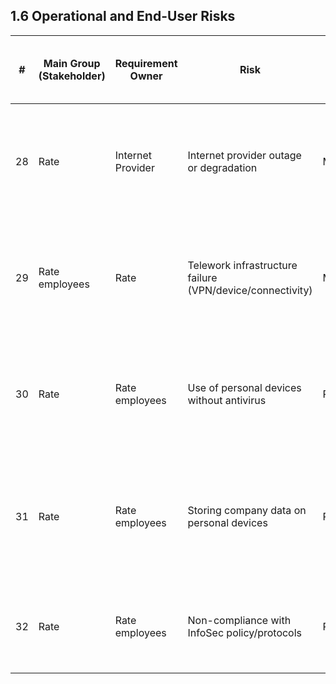 ## 1.6 Operational and End-User Risks

| #  | Main Group (Stakeholder) | Requirement Owner | Risk | How well is this being met? | Effect (consequence if not met) | Impact (Value of effect) | Likelihood | Treatment Option | Mitigation Actions (Taken measures) | Annex A Reference (2022) | Control | Controlled? | Implemented? | Impact (residual) | Likelihood (residual) | Risk Acceptance Criteria |
|----|--------------------------|-------------------|----------------------------------------------------------|----------------|---------------------------------------------------------------|------------------------|------------|------------------|----------------------------------------------------------------------------------------------------------------------------------------------------------------------------------------------------------|-------------------------|---------------------|-------------------------------------------------------------------------------------------------------------------------------------|--------------|-------------------|-----------------------|------------------------|
| 28 | Rate                     | Internet Provider | Internet provider outage or degradation | Mostly | Productivity loss, inability to access cloud/SaaS, customer impact | High 🔴 | Medium 🟡 | Transfer | SLA with provider, backup 4G/5G hotspot for emergencies, regular provider review | A.8.20, A.7.4 | Provider SLA, backup connectivity | SLA in place, backup hotspot available, provider reviewed annually | Yes | Medium 🟡 | Low 🟢 | Acceptable if SLA and backup connectivity are maintained. |
| 29 | Rate employees           | Rate              | Telework infrastructure failure (VPN/device/connectivity) | Mostly | Productivity loss, delayed projects, inability to work remotely | High 🔴 | Medium 🟡 | Mitigate | Provide company laptops, enforce VPN, regular device maintenance, remote support | A.5.10, A.8.1 | Device management, VPN | Laptops issued, VPN enforced, support available | Yes | Low 🟢 | Low 🟢 | Acceptable if all remote endpoints are managed and VPN is enforced. |
| 30 | Rate                     | Rate employees    | Use of personal devices without antivirus | Partially | Malware infection, data breach, device unusable | High 🔴 | Medium 🟡 | Mitigate | Policy prohibits use of unmanaged devices; endpoint protection required on all devices | A.8.7, A.8.10 | Endpoint protection, device policy | Policy enforced, compliance monitored | Yes | Low 🟢 | Low 🟢 | Acceptable if only managed devices are used and AV is enforced. |
| 31 | Rate                     | Rate employees    | Storing company data on personal devices | Partially | Data leakage, unauthorized access, data loss | High 🔴 | Medium 🟡 | Mitigate | Policy prohibits storage on personal devices, cloud storage enforced, DLP monitoring | A.5.10, A.8.10 | Data loss prevention, cloud storage | Policy enforced, DLP alerts configured | Yes | Low 🟢 | Low 🟢 | Acceptable if data storage policy is enforced and monitored. |
| 32 | Rate                     | Rate employees    | Non-compliance with InfoSec policy/protocols | Partially | Security incident due to employee negligence or ignorance | High 🔴 | Medium 🟡 | Mitigate | Mandatory annual training, policy sign-off, periodic awareness campaigns | A.7.2, A.7.3 | Security awareness, policy sign-off | Training records maintained, sign-off required | Yes | Low 🟢 | Low 🟢 | Acceptable if all employees complete training and sign-off. |
